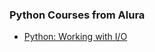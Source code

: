 ### Python Courses from Alura

- [Python: Working with I/O](https://cursos.alura.com.br/certificate/ae2a2cfa-7166-408c-bff3-b58aaaa27a31)
